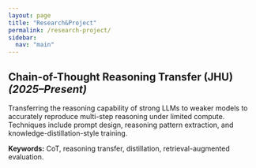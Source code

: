 ```yaml
---
layout: page
title: "Research&Project"
permalink: /research-project/
sidebar:
  nav: "main"
---
```


## Chain-of-Thought Reasoning Transfer (JHU) *(2025–Present)*

Transferring the reasoning capability of strong LLMs to weaker models to accurately reproduce multi-step reasoning under limited compute.  
Techniques include prompt design, reasoning pattern extraction, and knowledge-distillation-style training.

**Keywords:** CoT, reasoning transfer, distillation, retrieval-augmented evaluation.
